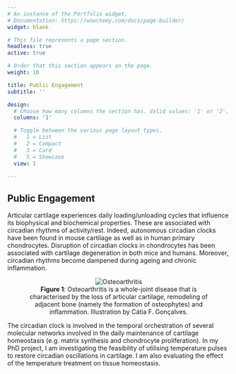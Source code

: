 ```yaml
---
# An instance of the Portfolio widget.
# Documentation: https://wowchemy.com/docs/page-builder/
widget: blank

# This file represents a page section.
headless: true
active: true

# Order that this section appears on the page.
weight: 10

title: Public Engagement
subtitle: ''

design:
  # Choose how many columns the section has. Valid values: '1' or '2'.
  columns: '1'

  # Toggle between the various page layout types.
  #   1 = List
  #   2 = Compact
  #   3 = Card
  #   5 = Showcase
  view: 1

---
```


## **Public Engagement**

  Articular cartilage experiences daily loading/unloading cycles that influence its biophysical and biochemical properties. These are associated with circadian rhythms of activity/rest. Indeed, autonomous circadian clocks have been found in mouse cartilage as well as in human primary chondrocytes. Disruption of circadian clocks in chondrocytes has been associated with cartilage degeneration in both mice and humans. Moreover, circadian rhythms become dampened during ageing and chronic inflammation.

<div align="center">
  <figure>
    <img src="cartilage.jpg"
         alt="Osteoarthritis">
    <figcaption><b>Figure 1</b>: Osteoarthritis is a whole-joint disease that is characterised by the loss of articular cartilage, remodeling of adjacent bone (namely the formation of osteophytes) and inflammation. Illustration by Cátia F. Gonçalves.</figcaption>
  </figure>
</div>

  The circadian clock is involved in the temporal orchestration of several molecular networks involved in the daily maintenance of cartilage homeostasis (e.g. matrix synthesis and chondrocyte proliferation). In my PhD project, I am investigating the feasibility of utilising temperature pulses to restore circadian oscillations in cartilage. I am also evaluating the effect of the temperature treatment on tissue homeostasis.
  
